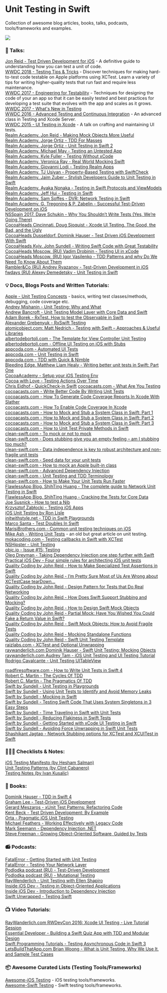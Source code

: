 # Unit Testing in Swift <br/>
Collection of awesome blog articles, books, talks, podcasts, tools/frameworks and examples. <br/>

![](https://travis-ci.org/oleh-zayats/unit-testing-swift.svg?branch=master)<br/>

### 🎤 Talks: <br/>
[Jon Reid - Test Driven Development for iOS](https://www.youtube.com/watch?v=Jzlz3Bx-NzM) - A definitive guide to understanding how you can test a unit of code. <br/>
[WWDC 2018 - Testing Tips & Tricks](https://developer.apple.com/videos/play/wwdc2018/417/) - Discover techniques for making hard-to-test code testable on Apple platforms using XCTest. Learn a variety of tips for writing higher-quality tests that run fast and require less maintenance. <br/>
[WWDC 2017 - Engineering for Testability](https://developer.apple.com/videos/play/wwdc2017/414/) - Techniques for designing the code of your an app so that it can be easily tested and best practices for developing a test suite that evolves with the app and scales as it grows. <br/>
[WWDC 2017 - What's New in Testing](https://developer.apple.com/videos/play/wwdc2017/409)<br/>
[WWDC 2016 - Advanced Testing and Continuous Integration](https://developer.apple.com/videos/play/wwdc2016/409) - An advanced class in Testing and Xcode Server. <br/>
[WWDC 2015 - UI Testing in Xcode](https://developer.apple.com/videos/play/wwdc2015/406) - A talk on crafting and maintaining UI tests.<br/>
[Realm Academy. Jon Reid - Making Mock Objects More Useful](https://academy.realm.io/posts/making-mock-objects-more-useful-try-swift-2017/)<br/>
[Realm Academy. Jorge Ortiz - TDD For Masses](https://academy.realm.io/posts/cmdu-jorge-ortiz-tdd4masses/)<br/>
[Realm Academy. Jorge Ortiz - Unit Testing in Swift 2](https://academy.realm.io/posts/jorge-ortiz-unit-testing-swift-2/)<br/>
[Realm Academy. Michael May - Testing an Untested App](https://academy.realm.io/posts/cmdu-michael-may-testing-untested-app/)<br/>
[Realm Academy. Kyle Fuller - Testing Without xCode](https://academy.realm.io/posts/cmdu-fuller-testing-without-xcode/)<br/>
[Realm Academy. Veronica Ray - Real World Mocking Swift](https://academy.realm.io/posts/tryswift-veronica-ray-real-world-mocking-swift/)<br/>
[Realm Academy. Giovanni Lodi - Testing Realm Apps](https://academy.realm.io/posts/tutorial-testing-realm-apps/)<br/>
[Realm Academy. TJ Usiyan - Property-Based Testing with SwiftCheck](https://academy.realm.io/posts/tryswift-tj-usiyan-property-based-testing-swiftcheck/)<br/>
[Realm Academy. Jaim Zuber - Stylish Developers Guide to Unit Testing in Swift](https://academy.realm.io/posts/altconf-jaim-zuber-stylish-developers-guide-to-unit-testing-in-swift/)<br/>
[Realm Academy. Ayaka Nonaka - Testing in Swift Protocols and ViewModels](https://academy.realm.io/posts/testing-in-swift-protocols-and-view-models/)<br/>
[Realm Academy. Jeff Hui - Testing in Swift](https://academy.realm.io/posts/testing-in-swift/) <br/>
[Realm Academy. Sam Soffes - DVR: Network Testing in Swift](https://academy.realm.io/posts/soffes-swift-network-testing-dvr/) <br/>
[Realm Academy. G. Tregoning & P. Zabelin - Successful Test-Driven Development on iOS](https://academy.realm.io/posts/altconf-glen-tregoning-paul-zabelin-successful-test-driven-development-on-ios/)<br/>
[NSSpain 2017. Dave Schukin - Why You Shouldn’t Write Tests (Yes, We’re Going There)](https://vimeo.com/235002959) <br/>
[CocoaHeads Cincinnati. Doug Sjoquist - Xcode UI Testing. The Good, the Bad, and the Ugly](https://www.youtube.com/watch?v=dhH2O1MxXDk) <br/>
[CocoaHeads Dusseldorf. Dominik Hauser - Test Driven iOS Development With Swift](https://www.youtube.com/watch?v=GLBToigJ-3M) <br/>
[CocoaHeads Kyiv. John Sundell - Writing Swift Code with Great Testability](https://www.youtube.com/watch?v=HHEp4mcLXfk)<br/>
[CocoaHeads Moscow. (RU) Vadim Drobinin - Testing UI in xCode](https://www.youtube.com/watch?v=XmJl_0b1xbY)<br/>
[CocoaHeads Moscow. (RU) Igor Vasilenko - TDD Patterns and why Do We Need To Know About Them](https://www.youtube.com/watch?v=ZyTJn2ne4Gg) <br/>
[Rambler&Co (RU) Andrey Ryazanov - Test-Driven Development in iOS](https://www.youtube.com/watch?v=v2AlaKD9TPg&t=12s) <br/>
[fwdays (RU) Alexey Demedetsky - Unit Testing in Swift](https://www.youtube.com/watch?v=fQRAeUGv-tw) <br/>

### 💡 Docs, Blogs Posts and Written Tutorials: <br/>
[Apple - Unit Testing Concepts](https://developer.apple.com/library/content/documentation/DeveloperTools/Conceptual/testing_with_xcode/chapters/01-introduction.html) - basics, writing test classes/methods, debugging, code coverage etc.<br/>
[Andrey Mishanin - Unit Testing: Why and What](http://andrey-mishanin.ru/unit-testing-why-and-what.html)<br/>
[Andrew Bancroft - Unit Testing Model Layer with Core Data and Swift](http://www.andrewcbancroft.com/2015/01/13/unit-testing-model-layer-core-data-swift/)<br/>
[Adam Borek - RxTest. How to test the Observable in Swift](http://adamborek.com/rxtests-rxactionsheet/)<br/>
[Alexander Grebenyuk - RxSwift Testing](http://kean.github.io/post/rxswift-testing)<br/>
[atomicobject.com: Matt Nedrich - Testing with Swift – Approaches & Useful Libraries](https://spin.atomicobject.com/2016/05/02/testing-swift-code/#.VydVY-RcsWY.hackernews)<br/>
[albertodebortoli.com - The Template for View Controller Unit Testing](https://albertodebortoli.com/2018/03/12/easy-view-controller-unit-testing/)<br/>
[albertodebortoli.com - Offline UI Testing on iOS with Stubs](https://albertodebortoli.com/2015/11/23/offline-ui-testing-on-ios-with-stubs/)<br/>
[appcoda.com - Automated UI Tests](https://www.appcoda.com/automated-ui-test/)<br/>
[appcoda.com - Unit Testing in Swift](https://www.appcoda.com/unit-testing-swift/)<br/>
[appcoda.com - TDD with Quick & Nimble](https://www.appcoda.com/tdd-quick-nimble/)<br/>
[Bleeding Edge. Matthew Liam Healy - Writing better unit tests in Swift: Part One](https://medium.com/bleeding-edge/writing-better-unit-tests-in-swift-part-one-e4a06fbc682b)<br/>
[CocoaAcademy - Setup your iOS Testing Env](https://medium.com/cocoaacademymag/setup-your-ios-testing-env-5617d1a13043)<br/>
[Cocoa with Love - Testing Actions Over Time](https://www.cocoawithlove.com/blog/testing-actions-over-time.html)<br/>
[Chris Eidhof - QuickCheck-in Swift](http://chris.eidhof.nl/post/quickcheck-in-swift/)
[cocoacasts.com - What Are You Testing](https://cocoacasts.com/what-are-you-testing)<br/>
[cocoacasts.com - Write Better Code By Writing Unit Tests](https://cocoacasts.com/write-better-code-by-writing-unit-tests)<br/>
[cocoacasts.com - How To Generate Code Coverage Reports In Xcode With Slather]()<br/>
[cocoacasts.com - How To Enable Code Coverage In Xcode](https://cocoacasts.com/how-to-generate-code-coverage-reports-in-xcode-with-slather)<br/>
[cocoacasts.com - How to Mock and Stub a System Class in Swift: Part 1](https://cocoacasts.com/how-to-mock-and-stub-a-system-class-in-swift-part-1)<br/>
[cocoacasts.com - How to Mock and Stub a System Class in Swift: Part 2](https://cocoacasts.com/how-to-mock-and-stub-a-system-class-in-swift-part-2)<br/>
[cocoacasts.com - How to Mock and Stub a System Class in Swift: Part 3](https://cocoacasts.com/how-to-mock-and-stub-a-system-class-in-swift-part-3)<br/>
[cocoacasts.com - How to Unit Test Private Methods in Swift](https://cocoacasts.com/how-to-unit-test-private-methods-in-swift/)<br/>
[clean-swift.com - To mock or not to mock](https://clean-swift.com/to-mock-or-not-to-mock/)<br/> 
[clean-swift.com - Does stubbing give you an empty feeling – am I stubbing too much?](https://clean-swift.com/am-i-stubbing-too-much/)<br/> 
[clean-swift.com - Data independence is key to robust architecture and non-fragile unit tests](https://clean-swift.com/data-independence-is-key-to-robust-architecture-and-non-fragile-unit-tests/)<br/> 
[clean-swift.com - Seed data for your unit tests](https://clean-swift.com/seed-data-unit-tests/)<br/> 
[clean-swift.com - How to mock an Apple built-in class](https://clean-swift.com/mock-apple-built-in-class/)<br/> 
[clean-swift.com - Advanced Dependency Injection](https://clean-swift.com/advanced-dependency-injection/)<br/>
[clean-swift.com - Unit Testing and TDD Terminology](https://clean-swift.com/unit-testing-and-tdd-terminology/)<br/>
[clean-swift.com - How to Make Your Unit Tests Run Faster](https://clean-swift.com/how-to-make-your-unit-tests-run-faster/)<br/>
[FlawlessApp Blog. ShihTing Huang - The complete guide to Network Unit Testing in Swift](https://medium.com/flawless-app-stories/the-complete-guide-to-network-unit-testing-in-swift-db8b3ee2c327)<br/>
[FlawlessApp Blog. ShihTing Huang - Cracking the Tests for Core Data](https://medium.com/flawless-app-stories/cracking-the-tests-for-core-data-15ef893a3fee)<br/>
[Joe Susnick - How to test a Nib](https://medium.com/@joesusnick/how-to-test-a-nib-533d02847d78)<br/>
[Krzysztof Zabłocki - Testing iOS Apps](http://merowing.info/2017/01/testing-ios-apps/)<br/>
[iOS Unit Testing by Ron Lisle](http://iosunittesting.com)<br/>
[initwithstyle.net - TDD in Swift Playgrounds](http://initwithstyle.net/2015/11/tdd-in-swift-playgrounds/)<br/>
[Marco Santa - Test Doubles In Swift](https://marcosantadev.com/test-doubles-swift/)<br/>
[MarisiBrothers.com - Common unit testing techniques on iOS](http://www.marisibrothers.com/2017/03/common-unit-testing-techniques-on-ios.html#1b)<br/>
[Mike Ash - Writing Unit Tests](https://www.mikeash.com/pyblog/friday-qa-2011-07-22-writing-unit-tests.html) - an old but great article on unit testing.<br/>
[mokacoding.com - Testing callbacks in Swift with XCTest](http://www.mokacoding.com/blog/testing-callbacks-in-swift-with-xctest/)<br/>
[NSHipster - Unit Testing](http://nshipster.com/unit-testing/)<br/>
[objc.io - Issue #15: Testing](https://www.objc.io/issues/15-testing/)<br/>
[Oleg Dreyman - Taking Dependency Injection one step further with Swift](https://medium.com/anysuggestion/taking-dependency-injection-one-step-further-with-swift-cde1b3d41d49)<br/>
[Practical iOS Dev - Four simple rules for architecting iOS unit tests](https://medium.com/practical-ios-development/the-anatomy-of-a-well-architected-ios-unit-test-a509d2be9ec0)<br/> 
[Quality Coding by John Reid - How to Make Specialized Test Assertions in Swift](https://qualitycoding.org/swift-test-assertions/)<br/>
[Quality Coding by John Reid - I’m Pretty Sure Most of Us Are Wrong about XCTestCase tearDown...](https://qualitycoding.org/teardown/)<br/>
[Quality Coding by John Reid - Design Pattern for Tests that Do Real Networking](https://qualitycoding.org/asynchronous-tests/)<br/>
[Quality Coding by John Reid - How Does Swift Support Stubbing and Mocking?](https://qualitycoding.org/swift-test-double/)<br/>
[Quality Coding by John Reid - How to Design Swift Mock Objects](https://qualitycoding.org/swift-mock-objects/)<br/>
[Quality Coding by John Reid - Partial Mock: Have You Wished You Could Fake a Return Value in Swift?](https://qualitycoding.org/swift-partial-mock/)<br/>
[Quality Coding by John Reid - Swift Mock Objects: How to Avoid Fragile Tests](https://qualitycoding.org/try-swift-mock-objects/)<br/>
[Quality Coding by John Reid - Mocking Standalone Functions](https://qualitycoding.org/mocking-standalone-functions/)<br/>
[Quality Coding by John Reid - Swift Unit Testing Template](https://qualitycoding.org/swift-unit-testing-template/)<br/>
[raizlabs.com - XCTest and Optional Unwrapping](https://www.raizlabs.com/dev/2017/02/xctest-optional-unwrapping/)<br/>
[raywanderlich.com Dominik Hauser - Swift Unit Testing: Mocking Objects](https://www.raywenderlich.com/101306/unit-testing-tutorial-mocking-objects)<br/>
[raywanderlich.com Audrey Tam - iOS Unit Testing and UI Testing Tutorial](https://www.raywenderlich.com/150073/ios-unit-testing-and-ui-testing-tutorial)<br/>
[Rodrigo Cavalcante - Unit Testing  UITableView](https://medium.com/cocoaacademymag/unit-testing-uitableview-2387f3a42b4f)<br/>

[roadfiresoftware.com - How to Write Unit Tests in Swift 4](https://roadfiresoftware.com/2018/03/how-to-write-unit-tests-in-swift-4-with-xctest/)<br/>
[Robert C. Martin - The Cycles Of TDD](http://blog.cleancoder.com/uncle-bob/2014/12/17/TheCyclesOfTDD.html)<br/>
[Robert C. Martin - The Pragmatics Of TDD](http://blog.cleancoder.com/uncle-bob/2013/03/06/ThePragmaticsOfTDD.html)<br/>
[Swift by Sundell - Unit Testing in Playgrounds](https://www.swiftbysundell.com/posts/writing-unit-tests-in-a-swift-playground)<br/>
[Swift by Sundell - Using Unit Tests to Identify and Avoid Memory Leaks](https://www.swiftbysundell.com/posts/using-unit-tests-to-identify-avoid-memory-leaks-in-swift)<br/>
[Swift by Sundell - Mocking in Swift](https://www.swiftbysundell.com/posts/mocking-in-swift)<br/>
[Swift by Sundell - Testing Swift Code That Uses System Singletons in 3 Easy Steps](https://www.swiftbysundell.com/posts/testing-swift-code-that-uses-system-singletons-in-3-easy-steps)<br/>
[Swift by Sundell - Time Traveling in Swift with Unit Tests](https://www.swiftbysundell.com/posts/time-traveling-in-swift-unit-tests)<br/>
[Swift by Sundell - Reducing Flakiness in Swift Tests](https://www.swiftbysundell.com/posts/reducing-flakiness-in-swift-tests)<br/>
[Swift by Sundell - Getting Started with xCode UI Testing in Swift](https://www.swiftbysundell.com/posts/getting-started-with-xcode-ui-testing-in-swift)<br/>
[Swift by Sundell - Avoiding Force Unwrapping in Swift Unit Tests](https://www.swiftbysundell.com/posts/avoiding-force-unwrapping-in-swift-unit-tests)<br/>
[Shashikant Jagtap - Network Stubbing options for XCTest and XCUITest in Swift](https://medium.com/xcblog/network-stubbing-options-for-xctest-and-xcuitest-in-swift-2e0dcce9a37d)<br/>

### 👨🏼‍💻 Checklists & Notes: <br/>
[iOS Testing Manifesto (by Hesham Salman)](https://medium.com/@hesham.salman/the-ios-testing-manifesto-e1bc821cc4c3) <br/>
[Unit Testing Patterns (by Clint Cabanero)](https://github.com/ccabanero/ios-unit-testing-patterns) <br/>
[Testing Notes (by Ivan Kusalic)](https://gist.github.com/ikusalic/7145077) <br/>

### 📙 Books: <br/>
[Dominik Hauser - TDD in Swift 4](https://www.packtpub.com/application-development/test-driven-ios-development-swift-4-third-edition)<br/>
[Graham Lee - Test-Driven iOS Development](https://www.amazon.com/Test-Driven-iOS-Development-Developers-Library/dp/0321774183)<br/>
[Gerard Meszaros - xUnit Test Patterns: Refactoring Code](https://www.amazon.com/xUnit-Test-Patterns-Refactoring-Code/dp/0131495054)<br/>
[Kent Beck - Test Driven Development: By Example](https://www.amazon.com/Test-Driven-Development-Kent-Beck/dp/0321146530)<br/>
[Orta - Pragmatic iOS Unit Testing](https://www.gitbook.com/book/orta/pragmatic-ios-testing/details)<br/>
[Michael Feathers - Working Effectively with Legacy Code](https://www.amazon.com/Working-Effectively-Legacy-Michael-Feathers/dp/0131177052)<br/>
[Mark Seemann - Dependency Injection .NET](https://www.amazon.com/Dependency-Injection-NET-Mark-Seemann/dp/1935182501/ref=sr_1_3?s=books&ie=UTF8&qid=1516526385&sr=1-3&keywords=dependency+injection+in+.net)<br/>
[Steve Freeman - Growing Object-Oriented Software, Guided by Tests](https://www.amazon.co.uk/Growing-Object-Oriented-Software-Guided-Signature/dp/0321503627/ref=sr_1_1?ie=UTF8&qid=undefined&sr=8-1&keywords=growing+object-oriented+software+guided+by+tests)<br/>

### 📻 Podcasts: <br/>
[FatalError - Getting Started with Unit Testing](https://fatalerror.fm/episodes/2016/11/21/9-getting-started-with-testing)<br/>
[FatalError - Testing Your Network Layer](https://fatalerror.fm/episodes/2017/2/13/17-testing-your-network-layer)<br/>
[Podlodka podcast (RU) - Test-Driven Development](https://soundcloud.com/podlodka/podlodka-11-tdd)<br/>
[Podlodka podcast (RU) - Mutational Testing](https://soundcloud.com/podlodka/podlodka-4-mutatsionnoe-testirovanie)<br/>
[RayWenderlich - Unit Testing with Ellen Shapiro](https://www.raywenderlich.com/91410/unit-testing-ellen-shapiro-podcast-s02-e10)<br/>
[Inside iOS Dev - Testing in Object-Oriented Applications](http://insideiosdev.com/6e60aca1)<br/>
[Inside iOS Dev - Introduction to Dependency Injection](http://insideiosdev.com/4d78d46b)<br/>
[Swift Unwrapped - Testing Swift](https://spec.fm/podcasts/swift-unwrapped/70319)<br/>

### 📺 Video Tutorials: <br/>
[RayWanderlich.com RWDevCon 2016: Xcode UI Testing - Live Tutorial Session](https://www.youtube.com/watch?v=NrHSZgbQ7_k) <br/>
[Essential Developer - Building a Swift Quiz App with TDD and Modular Design](https://www.youtube.com/playlist?list=PLyjgjmI1UzlSUlaQD0RvLwwW-LSlJn-F6) <br/>
[Swift Programming Tutorials - Testing Asynchronous Code in Swift 3](https://www.youtube.com/watch?v=xa93cjIeuY0) <br/>
[LetsBuildThatApp.com Brian Woong - What is Unit Testing, Why We Use It, and Sample Test Cases](https://www.youtube.com/watch?v=iWtxEDE1IR4) <br/>

### 📦 Awesome Curated Lists (Testing Tools/Frameworks) 
[Awesome-iOS Testing](https://github.com/vsouza/awesome-ios#testing) - iOS testing tools/frameworks.<br/>
[Awesome-Swift Testing](https://github.com/matteocrippa/awesome-swift#testing) - Swift testing tools/frameworks.<br/>
